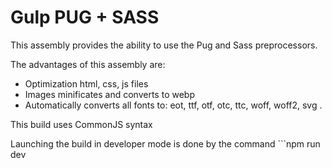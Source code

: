 # Gulp PUG + SASS

This assembly provides the ability to use the Pug and Sass preprocessors.

The advantages of this assembly are:
  * Optimization html, css, js files
  * Images minificates and converts to webp
  * Automatically converts all fonts to: eot, ttf, otf, otc, ttc, woff, woff2, svg .
  
This build uses CommonJS syntax 

Launching the build in developer mode is done by the command ```npm run dev
